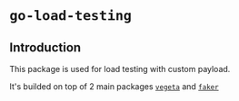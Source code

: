 # `go-load-testing`

## Introduction
This package is used for load testing with custom payload. 

It's builded on top of 2 main packages [`vegeta`](https://github.com/tsenart/vegeta)  and [`faker`](https://github.com/go-faker/faker/tree/main)


